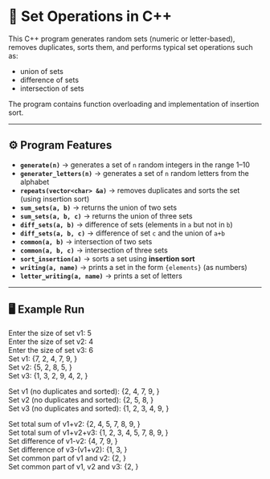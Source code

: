 # 🔢 Set Operations in C++

This C++ program generates random sets (numeric or letter-based), removes duplicates, sorts them, and performs typical set operations such as:

- union of sets
- difference of sets
- intersection of sets

The program contains function overloading and implementation of insertion sort.

-----------------------------------------------------------------------------------------

## ⚙️ Program Features

- **`generate(n)`** → generates a set of `n` random integers in the range 1–10  
- **`generater_letters(n)`** → generates a set of `n` random letters from the alphabet  
- **`repeats(vector<char> &a)`** → removes duplicates and sorts the set (using insertion sort)  
- **`sum_sets(a, b)`** → returns the union of two sets  
- **`sum_sets(a, b, c)`** → returns the union of three sets  
- **`diff_sets(a, b)`** → difference of sets (elements in `a` but not in `b`)  
- **`diff_sets(a, b, c)`** → difference of set `c` and the union of `a+b`  
- **`common(a, b)`** → intersection of two sets  
- **`common(a, b, c)`** → intersection of three sets  
- **`sort_insertion(a)`** → sorts a set using **insertion sort**  
- **`writing(a, name)`** → prints a set in the form `{elements}` (as numbers)  
- **`letter_writing(a, name)`** → prints a set of letters  

-----------------------------------------------------------------------------------------

## 🖥️ Example Run

Enter the size of set v1: 5  
Enter the size of set v2: 4  
Enter the size of set v3: 6  
Set v1: {7, 2, 4, 7, 9, }  
Set v2: {5, 2, 8, 5, }  
Set v3: {1, 3, 2, 9, 4, 2, }  

Set v1 (no duplicates and sorted): {2, 4, 7, 9, }  
Set v2 (no duplicates and sorted): {2, 5, 8, }  
Set v3 (no duplicates and sorted): {1, 2, 3, 4, 9, }  

Set total sum of v1+v2: {2, 4, 5, 7, 8, 9, }  
Set total sum of v1+v2+v3: {1, 2, 3, 4, 5, 7, 8, 9, }  
Set difference of v1-v2: {4, 7, 9, }  
Set difference of v3-(v1+v2): {1, 3, }  
Set common part of v1 and v2: {2, }  
Set common part of v1, v2 and v3: {2, }  
